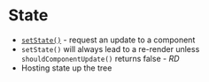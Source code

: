 # State
- [`setState()`](https://facebook.github.io/react/docs/react-component.html#setstate) - request an update to a component
- `setState()` will always lead to a re-render unless `shouldComponentUpdate()` returns false - _RD_
- Hosting state up the tree
